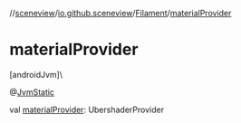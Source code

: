 //[sceneview](../../../index.md)/[io.github.sceneview](../index.md)/[Filament](index.md)/[materialProvider](material-provider.md)

# materialProvider

[androidJvm]\

@[JvmStatic](https://kotlinlang.org/api/latest/jvm/stdlib/kotlin.jvm/-jvm-static/index.html)

val [materialProvider](material-provider.md): UbershaderProvider
